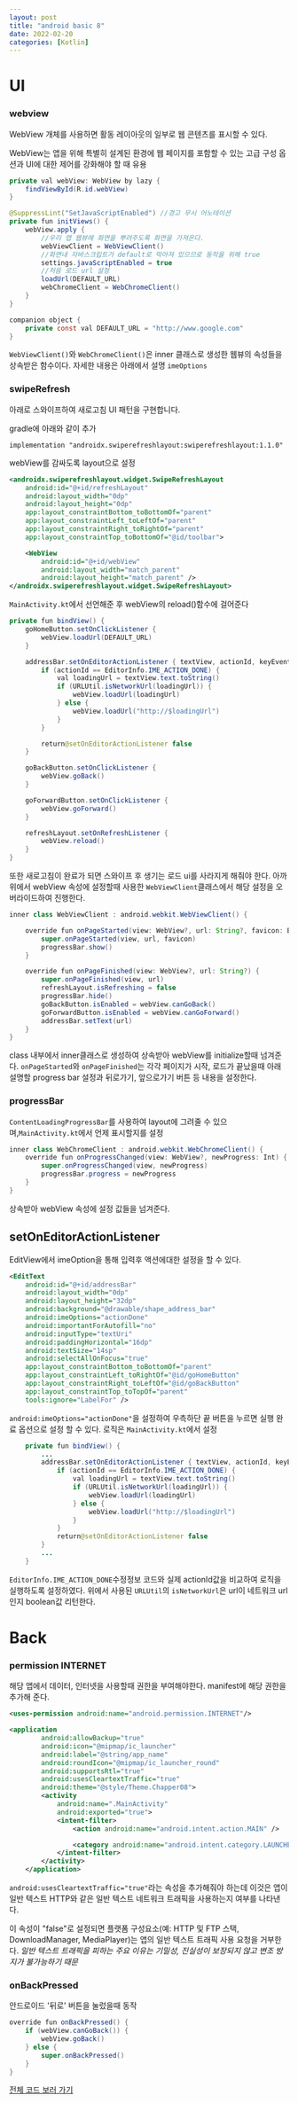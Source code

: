 ```yaml
---
layout: post
title: "android basic 8"
date: 2022-02-20
categories: [Kotlin]
---
```


# UI

### webview

WebView 개체를 사용하면 활동 레이아웃의 일부로 웹 콘텐츠를 표시할 수 있다.

WebView는 앱을 위해 특별히 설계된 환경에 웹 페이지를 포함할 수 있는 고급 구성 옵션과 UI에 대한 제어를 강화해야 할 때 유용

```java
private val webView: WebView by lazy {
    findViewById(R.id.webView)
}

@SuppressLint("SetJavaScriptEnabled") //경고 무시 어노테이션
private fun initViews() {
    webView.apply {
        //우리 앱 웹뷰에 화면을 뿌려주도록 화면을 가져온다.
        webViewClient = WebViewClient()
        //화면내 자바스크립트가 default로 막아져 있으므로 동작을 위해 true
        settings.javaScriptEnabled = true
        //처음 로드 url 설정
        loadUrl(DEFAULT_URL)
        webChromeClient = WebChromeClient()
    }
}

companion object {
    private const val DEFAULT_URL = "http://www.google.com"
}
```

`WebViewClient()`와 `WebChromeClient()`은 inner 클래스로 생성한 웹뷰의 속성들을 상속받은 함수이다. 자세한 내용은 아래에서 설명
`imeOptions`

### swipeRefresh

아래로 스와이프하여 새로고침 UI 패턴을 구현합니다.

gradle에 아래와 같이 추가

```
implementation "androidx.swiperefreshlayout:swiperefreshlayout:1.1.0"
```

webView를 감싸도록 layout으로 설정

```xml
<androidx.swiperefreshlayout.widget.SwipeRefreshLayout
    android:id="@+id/refreshLayout"
    android:layout_width="0dp"
    android:layout_height="0dp"
    app:layout_constraintBottom_toBottomOf="parent"
    app:layout_constraintLeft_toLeftOf="parent"
    app:layout_constraintRight_toRightOf="parent"
    app:layout_constraintTop_toBottomOf="@id/toolbar">

    <WebView
        android:id="@+id/webView"
        android:layout_width="match_parent"
        android:layout_height="match_parent" />
</androidx.swiperefreshlayout.widget.SwipeRefreshLayout>
```

`MainActivity.kt`에서 선언해준 후 webView의 reload()함수에 걸어준다

```java
private fun bindView() {
    goHomeButton.setOnClickListener {
        webView.loadUrl(DEFAULT_URL)
    }

    addressBar.setOnEditorActionListener { textView, actionId, keyEvent ->
        if (actionId == EditorInfo.IME_ACTION_DONE) {
            val loadingUrl = textView.text.toString()
            if (URLUtil.isNetworkUrl(loadingUrl)) {
                webView.loadUrl(loadingUrl)
            } else {
                webView.loadUrl("http://$loadingUrl")
            }
        }

        return@setOnEditorActionListener false
    }

    goBackButton.setOnClickListener {
        webView.goBack()
    }

    goForwardButton.setOnClickListener {
        webView.goForward()
    }

    refreshLayout.setOnRefreshListener {
        webView.reload()
    }
}
```

또한 새로고침이 완료가 되면 스와이프 후 생기는 로드 ui를 사라지게 해줘야 한다. 아까 위에서 webView 속성에 설정할때 사용한 `WebViewClient`클래스에서 해당 설정을 오버라이드하여 진행한다.

```java
inner class WebViewClient : android.webkit.WebViewClient() {

    override fun onPageStarted(view: WebView?, url: String?, favicon: Bitmap?) {
        super.onPageStarted(view, url, favicon)
        progressBar.show()
    }

    override fun onPageFinished(view: WebView?, url: String?) {
        super.onPageFinished(view, url)
        refreshLayout.isRefreshing = false
        progressBar.hide()
        goBackButton.isEnabled = webView.canGoBack()
        goForwardButton.isEnabled = webView.canGoForward()
        addressBar.setText(url)
    }
}
```

class 내부에서 inner클래스로 생성하여 상속받아 webView를 initialize할때 넘겨준다.
`onPageStarted`와 `onPageFinished`는 각각 페이지가 시작, 로드가 끝났을때 아래 설명할 progress bar 설정과 뒤로가기, 앞으로가기 버튼 등 내용을 설정한다.

### progressBar

`ContentLoadingProgressBar`를 사용하여 layout에 그려줄 수 있으며,`MainActivity.kt`에서 언제 표시할지를 설정

```java
inner class WebChromeClient : android.webkit.WebChromeClient() {
    override fun onProgressChanged(view: WebView?, newProgress: Int) {
        super.onProgressChanged(view, newProgress)
        progressBar.progress = newProgress
    }
}
```

상속받아 webView 속성에 설정 값들을 넘겨준다.

## setOnEditorActionListener

EditView에서 imeOption을 통해 입력후 액션에대한 설정을 할 수 있다.

```xml
<EditText
    android:id="@+id/addressBar"
    android:layout_width="0dp"
    android:layout_height="32dp"
    android:background="@drawable/shape_address_bar"
    android:imeOptions="actionDone"
    android:importantForAutofill="no"
    android:inputType="textUri"
    android:paddingHorizontal="16dp"
    android:textSize="14sp"
    android:selectAllOnFocus="true"
    app:layout_constraintBottom_toBottomOf="parent"
    app:layout_constraintLeft_toRightOf="@id/goHomeButton"
    app:layout_constraintRight_toLeftOf="@id/goBackButton"
    app:layout_constraintTop_toTopOf="parent"
    tools:ignore="LabelFor" />
```

`android:imeOptions="actionDone"`을 설정하여 우측하단 끝 버튼을 누르면 실행 완료 옵션으로 설정 할 수 있다.
로직은 `MainActivity.kt`에서 설정

```java
    private fun bindView() {
        ...
        addressBar.setOnEditorActionListener { textView, actionId, keyEvent ->
            if (actionId == EditorInfo.IME_ACTION_DONE) {
                val loadingUrl = textView.text.toString()
                if (URLUtil.isNetworkUrl(loadingUrl)) {
                    webView.loadUrl(loadingUrl)
                } else {
                    webView.loadUrl("http://$loadingUrl")
                }
            }
            return@setOnEditorActionListener false
        }
        ...
    }
```

`EditorInfo.IME_ACTION_DONE`수정정보 코드와 실제 actionId값을 비교하여 로직을 실행하도록 설정하였다. 위에서 사용된 `URLUtil`의 `isNetworkUrl`은 url이 네트워크 url인지 boolean값 리턴한다.

# Back

### permission INTERNET

해당 앱에서 데이터, 인터넷을 사용할때 권한을 부여해야한다. manifest에 해당 권한을 추가해 준다.

```xml
<uses-permission android:name="android.permission.INTERNET"/>

<application
        android:allowBackup="true"
        android:icon="@mipmap/ic_launcher"
        android:label="@string/app_name"
        android:roundIcon="@mipmap/ic_launcher_round"
        android:supportsRtl="true"
        android:usesCleartextTraffic="true"
        android:theme="@style/Theme.Chapper08">
        <activity
            android:name=".MainActivity"
            android:exported="true">
            <intent-filter>
                <action android:name="android.intent.action.MAIN" />

                <category android:name="android.intent.category.LAUNCHER" />
            </intent-filter>
        </activity>
    </application>
```

`android:usesCleartextTraffic="true"`라는 속성을 추가해줘야 하는데 이것은 앱이 일반 텍스트 HTTP와 같은 일반 텍스트 네트워크 트래픽을 사용하는지 여부를 나타낸다.

이 속성이 "false"로 설정되면 플랫폼 구성요소(예: HTTP 및 FTP 스택, DownloadManager, MediaPlayer)는 앱의 일반 텍스트 트래픽 사용 요청을 거부한다. _일반 텍스트 트래픽을 피하는 주요 이유는 기밀성, 진실성이 보장되지 않고 변조 방지가 불가능하기 때문_

### onBackPressed

안드로이드 '뒤로' 버튼을 눌렀을때 동작

```java
override fun onBackPressed() {
    if (webView.canGoBack()) {
        webView.goBack()
    } else {
        super.onBackPressed()
    }
}
```

[전체 코드 보러 가기](https://github.com/byunginK/Andriod_Project/tree/main/chapter07)
